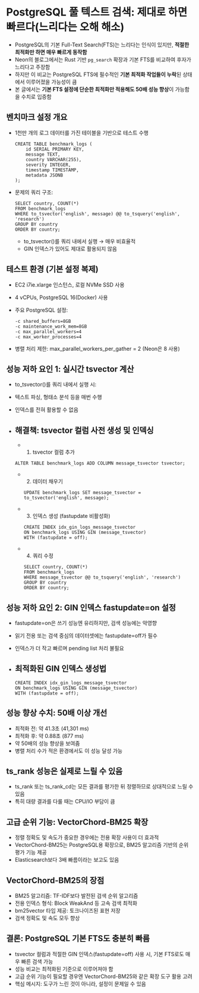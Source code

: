 # PostgreSQL 풀 텍스트 검색: 제대로 하면 빠르다(느리다는 오해 해소)


* PostgreSQL의 기본 Full-Text Search(FTS)는 느리다는 인식이 있지만, **적절한 최적화만 하면 매우 빠르게 동작함**
* Neon의 블로그에서는 Rust 기반 `pg_search` 확장과 기본 FTS를 비교하여 후자가 느리다고 주장함
* 하지만 이 비교는 PostgreSQL FTS에 필수적인 **기본 최적화 작업들이 누락**된 상태에서 이루어졌을 가능성이 큼
* 본 글에서는 **기본 FTS 설정에 단순한 최적화만 적용해도 50배 성능 향상**이 가능함을 수치로 입증함

벤치마크 설정 개요
----------

* 1천만 개의 로그 데이터를 가진 테이블을 기반으로 테스트 수행

  ```
  CREATE TABLE benchmark_logs (  
      id SERIAL PRIMARY KEY,  
      message TEXT,  
      country VARCHAR(255),  
      severity INTEGER,  
      timestamp TIMESTAMP,  
      metadata JSONB  
  );  

  ```
* 문제의 쿼리 구조:

  ```
  SELECT country, COUNT(*)  
  FROM benchmark_logs  
  WHERE to_tsvector('english', message) @@ to_tsquery('english', 'research')  
  GROUP BY country  
  ORDER BY country;  

  ```

  + to\_tsvector()를 쿼리 내에서 실행 → 매우 비효율적
  + GIN 인덱스가 있어도 제대로 활용되지 않음

테스트 환경 (기본 설정 복제)
-----------------

* EC2 i7ie.xlarge 인스턴스, 로컬 NVMe SSD 사용
* 4 vCPUs, PostgreSQL 16(Docker) 사용
* 주요 PostgreSQL 설정:

  ```
  -c shared_buffers=8GB  
  -c maintenance_work_mem=8GB  
  -c max_parallel_workers=4  
  -c max_worker_processes=4  

  ```
* 병렬 처리 제한: max\_parallel\_workers\_per\_gather = 2 (Neon은 8 사용)

성능 저하 요인 1: 실시간 tsvector 계산
---------------------------

* to\_tsvector()를 쿼리 내에서 실행 시:
* 텍스트 파싱, 형태소 분석 등을 매번 수행
* 인덱스를 전혀 활용할 수 없음
* 해결책: tsvector 컬럼 사전 생성 및 인덱싱
  ----------------------------

  + 1. tsvector 컬럼 추가

  ```
  ALTER TABLE benchmark_logs ADD COLUMN message_tsvector tsvector;  

  ```

  + 2. 데이터 채우기

    ```
    UPDATE benchmark_logs SET message_tsvector = to_tsvector('english', message);  

    ```
  + 3. 인덱스 생성 (fastupdate 비활성화)

    ```
    CREATE INDEX idx_gin_logs_message_tsvector  
    ON benchmark_logs USING GIN (message_tsvector)  
    WITH (fastupdate = off);  

    ```
  + 4. 쿼리 수정

    ```
    SELECT country, COUNT(*)  
    FROM benchmark_logs  
    WHERE message_tsvector @@ to_tsquery('english', 'research')  
    GROUP BY country  
    ORDER BY country;  

    ```

성능 저하 요인 2: GIN 인덱스 fastupdate=on 설정
------------------------------------

* fastupdate=on은 쓰기 성능엔 유리하지만, 검색 성능에는 악영향
* 읽기 전용 또는 검색 중심의 데이터셋에는 fastupdate=off가 필수
* 인덱스가 더 작고 빠르며 pending list 처리 불필요
* 최적화된 GIN 인덱스 생성법
  ----------------

  ```
  CREATE INDEX idx_gin_logs_message_tsvector  
  ON benchmark_logs USING GIN (message_tsvector)  
  WITH (fastupdate = off);  

  ```

성능 향상 수치: 50배 이상 개선
-------------------

* 최적화 전: 약 41.3초 (41,301 ms)
* 최적화 후: 약 0.88초 (877 ms)
* 약 50배의 성능 향상을 보여줌
* 병렬 처리 수가 적은 환경에서도 이 성능 달성 가능

ts\_rank 성능은 실제로 느릴 수 있음
------------------------

* ts\_rank 또는 ts\_rank\_cd는 모든 결과를 평가한 뒤 정렬하므로 상대적으로 느릴 수 있음
* 특히 대량 결과를 다룰 때는 CPU/IO 부담이 큼

고급 순위 기능: VectorChord-BM25 확장
-----------------------------

* 정렬 정확도 및 속도가 중요한 경우에는 전용 확장 사용이 더 효과적
* VectorChord-BM25는 PostgreSQL용 확장으로, BM25 알고리즘 기반의 순위 평가 기능 제공
* Elasticsearch보다 3배 빠름이라는 보고도 있음

VectorChord-BM25의 장점
--------------------

* BM25 알고리즘: TF-IDF보다 발전된 검색 순위 알고리즘
* 전용 인덱스 형식: Block WeakAnd 등 고속 검색 최적화
* bm25vector 타입 제공: 토크나이즈된 표현 저장
* 검색 정확도 및 속도 모두 향상

결론: PostgreSQL 기본 FTS도 충분히 빠름
-----------------------------

* tsvector 컬럼과 적절한 GIN 인덱스(fastupdate=off) 사용 시, 기본 FTS로도 매우 빠른 검색 가능
* 성능 비교는 최적화된 기준으로 이루어져야 함
* 고급 순위 기능이 필요할 경우엔 VectorChord-BM25와 같은 확장 도구 활용 고려
* 핵심 메시지: 도구가 느린 것이 아니라, 설정이 문제일 수 있음
